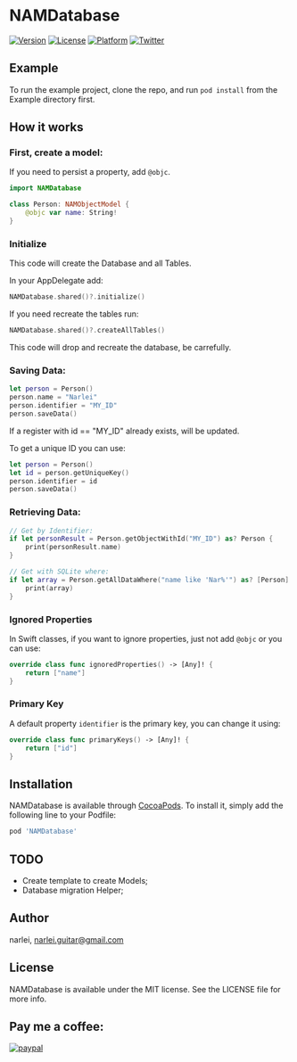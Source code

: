 # NAMDatabase

[![Version](https://img.shields.io/cocoapods/v/NAMDatabase.svg?style=flat)](https://cocoapods.org/pods/NAMDatabase)
[![License](https://img.shields.io/cocoapods/l/NAMDatabase.svg?style=flat)](https://cocoapods.org/pods/NAMDatabase)
[![Platform](https://img.shields.io/cocoapods/p/NAMDatabase.svg?style=flat)](https://cocoapods.org/pods/NAMDatabase)
[![Twitter](https://img.shields.io/badge/twitter-@narleimoreira-blue.svg?style=flat)](https://twitter.com/narleimoreira)

## Example

To run the example project, clone the repo, and run `pod install` from the Example directory first.

## How it works

### First, create a model:
If you need to persist a property, add `@objc`.


````Swift
import NAMDatabase

class Person: NAMObjectModel {
    @objc var name: String!
}
````

### Initialize 

This code will create the Database and all Tables.

In your AppDelegate add:

````Swift
NAMDatabase.shared()?.initialize()
````
If you need recreate the tables run:

````Swift
NAMDatabase.shared()?.createAllTables()
````

This code will drop and recreate the database, be carrefully. 

### Saving Data:

````Swift
let person = Person()
person.name = "Narlei"
person.identifier = "MY_ID"
person.saveData()
````
If a register with id == "MY_ID" already exists, will be updated.

To get a unique ID you can use:

````Swift
let person = Person()
let id = person.getUniqueKey()
person.identifier = id
person.saveData()
````

### Retrieving Data:

````Swift
// Get by Identifier:
if let personResult = Person.getObjectWithId("MY_ID") as? Person {
	print(personResult.name)
}

// Get with SQLite where:
if let array = Person.getAllDataWhere("name like 'Nar%'") as? [Person] {
	print(array)
}
````

### Ignored Properties

In Swift classes, if you want to ignore properties, just not add `@objc` or you can use:

````Swift 
override class func ignoredProperties() -> [Any]! {
    return ["name"]
}

````

### Primary Key

A default property `identifier` is the primary key, you can change it using:

````Swift 
override class func primaryKeys() -> [Any]! {
	return ["id"]
}
````


## Installation

NAMDatabase is available through [CocoaPods](https://cocoapods.org). To install
it, simply add the following line to your Podfile:

```ruby
pod 'NAMDatabase'
```

## TODO

- Create template to create Models;
- Database migration Helper;


## Author

narlei, narlei.guitar@gmail.com

## License

NAMDatabase is available under the MIT license. See the LICENSE file for more info.

## Pay me a coffee:

[![paypal](https://www.paypalobjects.com/en_US/i/btn/btn_donateCC_LG.gif)](https://www.paypal.com/cgi-bin/webscr?cmd=_donations&business=NMQM9R9GLZQXC&lc=BR&item_name=Narlei%20Moreira&item_number=development%2fdesign&currency_code=BRL&bn=PP%2dDonationsBF%3abtn_donateCC_LG%2egif%3aNonHosted)
